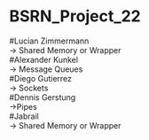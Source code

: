 # BSRN_Project_22

#Lucian Zimmermann \
-> Shared Memory or Wrapper\
#Alexander Kunkel  
-> Message Queues\
#Diego Gutierrez   
-> Sockets\
#Dennis Gerstung \
->Pipes \
#Jabrail  \
-> Shared Memory or Wrapper